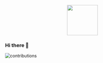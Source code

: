 <div id="header" align="center">
  <img src="https://media4.giphy.com/media/3kPDmoWdBpQPNhCnUG/giphy.gif?cid=ecf05e47dbwer99wfogirp0ratlaj8yxbe6mor9uqdbililx&rid=giphy.gif&ct=s" width="100"/>
</div>
<div id="badges">
  <img src="https://komarev.com/ghpvc/?username=Svyat54&style=flat-square&color=blue" alt=""/>
</div>  

### Hi there 👋

<!-- <img src="C:/Users/skireev/Desktop/JS/vs/contributions.svg" style="max-width: 100%;"> -->
![contributions](https://user-images.githubusercontent.com/97876403/215330004-aa8fb5bc-4604-486f-8a53-efb030128e4f.svg)



<!--
**Svyat54/Svyat54** is a ✨ _special_ ✨ repository because its `README.md` (this file) appears on your GitHub profile.

Here are some ideas to get you started:

- 🔭 I’m currently working on ...
- 🌱 I’m currently learning ...
- 👯 I’m looking to collaborate on ...
- 🤔 I’m looking for help with ...
- 💬 Ask me about ...
- 📫 How to reach me: ...
- 😄 Pronouns: ...
- ⚡ Fun fact: ...
-->

